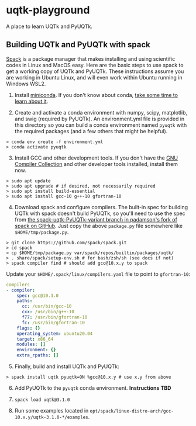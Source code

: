 # uqtk-playground
A place to learn UQTk and PyUQTk.

## Building UQTk and PyUQTk with spack

[Spack](https://spack.io/) is a package manager that makes installing and using scientific
codes in Linux and MacOS easy. Here are the basic steps to use spack to get a working
copy of UQTk and PyUQTk. These instructions assume you are working in Ubuntu Linux, and
will even work within Ubuntu running in Windows WSL2.

1. Install [miniconda](https://conda.io/projects/conda/en/latest/user-guide/install/linux.html). 
If you don't know about conda, [take some time to learn about it](https://docs.conda.io/projects/conda/en/latest/user-guide/tasks/manage-environments.html).

2. Create and activate a conda environment with numpy, 
scipy, matplotlib, and swig (required by PyUQTk). An
environment.yml file is provided in this directory so you can
build a conda environment named `pyuqtk` with the required
packages (and a few others that might be helpful).
```console
> conda env create -f environment.yml
> conda activate pyuqtk
```

3. Install GCC and other development tools. If you don't have the [GNU Compiler Collection](https://gcc.gnu.org/) and other developer tools installed, install them now.
```console
> sudo apt update
> sudo apt upgrade # if desired, not necessarily required
> sudo apt install build-essential
> sudo apt install gcc-10 g++-10 gfortran-10
```

4. Download spack and configure compilers. 
The built-in spec for building UQTk with spack doesn't build 
PyUQTk, so you'll need to use the spec 
from [the spack-uqtk-PyUQTk-variant branch in padamson's fork of spack on GitHub](https://github.com/padamson/spack/blob/32a48d41110914cd827d330bd917c786a85edd67/var/spack/repos/builtin/packages/uqtk/package.py).
Just copy the above `package.py` file somewhere like `$HOME/tmp/package.py`.


```console
> git clone https://github.com/spack/spack.git
> cd spack
> cp $HOME/tmp/package.py var/spack/repos/builtin/packages/uqtk/
> . share/spack/setup-env.sh # for bash/zsh/sh (see docs if not)
> spack compiler find # should add gcc@10.x.y to spack
```

Update your `$HOME/.spack/linux/compilers.yaml` file to point to `gfortran-10`:

```yaml
compilers
- compiler:
    spec: gcc@10.3.0
    paths:
      cc: /usr/bin/gcc-10
      cxx: /usr/bin/g++-10
      f77: /usr/bin/gfortran-10
      fc: /usr/bin/gfortran-10
    flags: {}
    operating_system: ubuntu20.04
    target: x86_64
    modules: []
    environment: {}
    extra_rpaths: []
```

5. Finally, build and install UQTk and PyUQTk:

```console
> spack install uqtk pyuqtk=ON %gcc@10.x.y # use x.y from above
``` 

6. Add PyUQTk to the `pyuqtk` conda environment. __Instructions TBD__

7. `spack load uqtk@3.1.0`

7. Run some examples located in `opt/spack/linux-distro-arch/gcc-10.x.y/uqtk-3.1.0-*/examples`.

